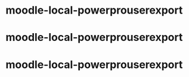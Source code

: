 # moodle-local-powerprouserexport
# moodle-local-powerprouserexport
# moodle-local-powerprouserexport
